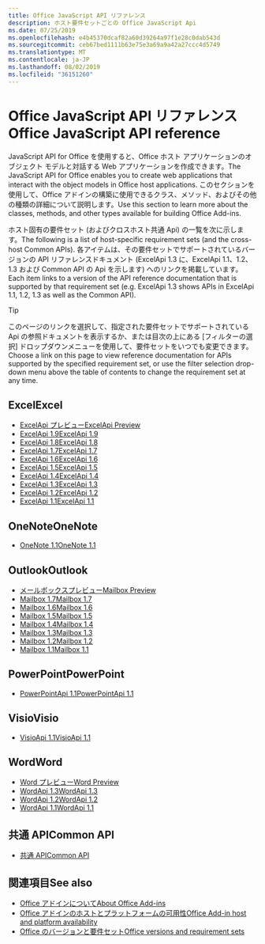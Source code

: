 ```yaml
---
title: Office JavaScript API リファレンス
description: ホスト要件セットごとの Office JavaScript Api
ms.date: 07/25/2019
ms.openlocfilehash: e4b45370dcaf82a60d39264a97f1e28c0dab543d
ms.sourcegitcommit: ceb67bed1111b63e75e3a69a9a42a27ccc4d5749
ms.translationtype: MT
ms.contentlocale: ja-JP
ms.lasthandoff: 08/02/2019
ms.locfileid: "36151260"
---
```

# <a name="office-javascript-api-reference"></a><span data-ttu-id="19e3a-103">Office JavaScript API リファレンス</span><span class="sxs-lookup"><span data-stu-id="19e3a-103">Office JavaScript API reference</span></span>

<span data-ttu-id="19e3a-104">JavaScript API for Office を使用すると、Office ホスト アプリケーションのオブジェクト モデルと対話する Web アプリケーションを作成できます。</span><span class="sxs-lookup"><span data-stu-id="19e3a-104">The JavaScript API for Office enables you to create web applications that interact with the object models in Office host applications.</span></span> <span data-ttu-id="19e3a-105">このセクションを使用して、Office アドインの構築に使用できるクラス、メソッド、およびその他の種類の詳細について説明します。</span><span class="sxs-lookup"><span data-stu-id="19e3a-105">Use this section to learn more about the classes, methods, and other types available for building Office Add-ins.</span></span>

<span data-ttu-id="19e3a-106">ホスト固有の要件セット (およびクロスホスト共通 Api) の一覧を次に示します。</span><span class="sxs-lookup"><span data-stu-id="19e3a-106">The following is a list of host-specific requirement sets (and the cross-host Common APIs).</span></span> <span data-ttu-id="19e3a-107">各アイテムは、その要件セットでサポートされているバージョンの API リファレンスドキュメント (ExcelApi 1.3 に、ExcelApi 1.1、1.2、1.3 および Common API の Api を示します) へのリンクを掲載しています。</span><span class="sxs-lookup"><span data-stu-id="19e3a-107">Each item links to a version of the API reference documentation that is supported by that requirement set (e.g. ExcelApi 1.3 shows APIs in ExcelApi 1.1, 1.2, 1.3 as well as the Common API).</span></span>

> [!TIP]
> <span data-ttu-id="19e3a-108">このページのリンクを選択して、指定された要件セットでサポートされている Api の参照ドキュメントを表示するか、または目次の上にある [フィルターの選択] ドロップダウンメニューを使用して、要件セットをいつでも変更できます。</span><span class="sxs-lookup"><span data-stu-id="19e3a-108">Choose a link on this page to view reference documentation for APIs supported by the specified requirement set, or use the filter selection drop-down menu above the table of contents to change the requirement set at any time.</span></span>

## <a name="excel"></a><span data-ttu-id="19e3a-109">Excel</span><span class="sxs-lookup"><span data-stu-id="19e3a-109">Excel</span></span>

- [<span data-ttu-id="19e3a-110">ExcelApi プレビュー</span><span class="sxs-lookup"><span data-stu-id="19e3a-110">ExcelApi Preview</span></span>](/javascript/api/excel?view=excel-js-preview)
- [<span data-ttu-id="19e3a-111">ExcelApi 1.9</span><span class="sxs-lookup"><span data-stu-id="19e3a-111">ExcelApi 1.9</span></span>](/javascript/api/excel?view=excel-js-1.9)
- [<span data-ttu-id="19e3a-112">ExcelApi 1.8</span><span class="sxs-lookup"><span data-stu-id="19e3a-112">ExcelApi 1.8</span></span>](/javascript/api/excel?view=excel-js-1.8)
- [<span data-ttu-id="19e3a-113">ExcelApi 1.7</span><span class="sxs-lookup"><span data-stu-id="19e3a-113">ExcelApi 1.7</span></span>](/javascript/api/excel?view=excel-js-1.7)
- [<span data-ttu-id="19e3a-114">ExcelApi 1.6</span><span class="sxs-lookup"><span data-stu-id="19e3a-114">ExcelApi 1.6</span></span>](/javascript/api/excel?view=excel-js-1.6)
- [<span data-ttu-id="19e3a-115">ExcelApi 1.5</span><span class="sxs-lookup"><span data-stu-id="19e3a-115">ExcelApi 1.5</span></span>](/javascript/api/excel?view=excel-js-1.5)
- [<span data-ttu-id="19e3a-116">ExcelApi 1.4</span><span class="sxs-lookup"><span data-stu-id="19e3a-116">ExcelApi 1.4</span></span>](/javascript/api/excel?view=excel-js-1.4)
- [<span data-ttu-id="19e3a-117">ExcelApi 1.3</span><span class="sxs-lookup"><span data-stu-id="19e3a-117">ExcelApi 1.3</span></span>](/javascript/api/excel?view=excel-js-1.3)
- [<span data-ttu-id="19e3a-118">ExcelApi 1.2</span><span class="sxs-lookup"><span data-stu-id="19e3a-118">ExcelApi 1.2</span></span>](/javascript/api/excel?view=excel-js-1.2)
- [<span data-ttu-id="19e3a-119">ExcelApi 1.1</span><span class="sxs-lookup"><span data-stu-id="19e3a-119">ExcelApi 1.1</span></span>](/javascript/api/excel?view=excel-js-1.1)

## <a name="onenote"></a><span data-ttu-id="19e3a-120">OneNote</span><span class="sxs-lookup"><span data-stu-id="19e3a-120">OneNote</span></span>

- [<span data-ttu-id="19e3a-121">OneNote 1.1</span><span class="sxs-lookup"><span data-stu-id="19e3a-121">OneNote 1.1</span></span>](/javascript/api/onenote?view=onenote-js-1.1)

## <a name="outlook"></a><span data-ttu-id="19e3a-122">Outlook</span><span class="sxs-lookup"><span data-stu-id="19e3a-122">Outlook</span></span>

- [<span data-ttu-id="19e3a-123">メールボックスプレビュー</span><span class="sxs-lookup"><span data-stu-id="19e3a-123">Mailbox Preview</span></span>](/javascript/api/outlook?view=outlook-js-preview)
- [<span data-ttu-id="19e3a-124">Mailbox 1.7</span><span class="sxs-lookup"><span data-stu-id="19e3a-124">Mailbox 1.7</span></span>](/javascript/api/outlook?view=outlook-js-1.7)
- [<span data-ttu-id="19e3a-125">Mailbox 1.6</span><span class="sxs-lookup"><span data-stu-id="19e3a-125">Mailbox 1.6</span></span>](/javascript/api/outlook?view=outlook-js-1.6)
- [<span data-ttu-id="19e3a-126">Mailbox 1.5</span><span class="sxs-lookup"><span data-stu-id="19e3a-126">Mailbox 1.5</span></span>](/javascript/api/outlook?view=outlook-js-1.5)
- [<span data-ttu-id="19e3a-127">Mailbox 1.4</span><span class="sxs-lookup"><span data-stu-id="19e3a-127">Mailbox 1.4</span></span>](/javascript/api/outlook?view=outlook-js-1.4)
- [<span data-ttu-id="19e3a-128">Mailbox 1.3</span><span class="sxs-lookup"><span data-stu-id="19e3a-128">Mailbox 1.3</span></span>](/javascript/api/outlook?view=outlook-js-1.3)
- [<span data-ttu-id="19e3a-129">Mailbox 1.2</span><span class="sxs-lookup"><span data-stu-id="19e3a-129">Mailbox 1.2</span></span>](/javascript/api/outlook?view=outlook-js-1.2)
- [<span data-ttu-id="19e3a-130">Mailbox 1.1</span><span class="sxs-lookup"><span data-stu-id="19e3a-130">Mailbox 1.1</span></span>](/javascript/api/outlook?view=outlook-js-1.1)

## <a name="powerpoint"></a><span data-ttu-id="19e3a-131">PowerPoint</span><span class="sxs-lookup"><span data-stu-id="19e3a-131">PowerPoint</span></span>

- [<span data-ttu-id="19e3a-132">PowerPointApi 1.1</span><span class="sxs-lookup"><span data-stu-id="19e3a-132">PowerPointApi 1.1</span></span>](/javascript/api/powerpoint?view=powerpoint-js-1.1)

## <a name="visio"></a><span data-ttu-id="19e3a-133">Visio</span><span class="sxs-lookup"><span data-stu-id="19e3a-133">Visio</span></span>

- [<span data-ttu-id="19e3a-134">VisioApi 1.1</span><span class="sxs-lookup"><span data-stu-id="19e3a-134">VisioApi 1.1</span></span>](/javascript/api/visio?view=visio-js-1.1)

## <a name="word"></a><span data-ttu-id="19e3a-135">Word</span><span class="sxs-lookup"><span data-stu-id="19e3a-135">Word</span></span>

- [<span data-ttu-id="19e3a-136">Word プレビュー</span><span class="sxs-lookup"><span data-stu-id="19e3a-136">Word Preview</span></span>](/javascript/api/word?view=word-js-preview)
- [<span data-ttu-id="19e3a-137">WordApi 1.3</span><span class="sxs-lookup"><span data-stu-id="19e3a-137">WordApi 1.3</span></span>](/javascript/api/word?view=word-js-1.3)
- [<span data-ttu-id="19e3a-138">WordApi 1.2</span><span class="sxs-lookup"><span data-stu-id="19e3a-138">WordApi 1.2</span></span>](/javascript/api/word?view=word-js-1.2)
- [<span data-ttu-id="19e3a-139">WordApi 1.1</span><span class="sxs-lookup"><span data-stu-id="19e3a-139">WordApi 1.1</span></span>](/javascript/api/word?view=word-js-1.1)

## <a name="common-api"></a><span data-ttu-id="19e3a-140">共通 API</span><span class="sxs-lookup"><span data-stu-id="19e3a-140">Common API</span></span>

- [<span data-ttu-id="19e3a-141">共通 API</span><span class="sxs-lookup"><span data-stu-id="19e3a-141">Common API</span></span>](/javascript/api/office?view=common-js)

## <a name="see-also"></a><span data-ttu-id="19e3a-142">関連項目</span><span class="sxs-lookup"><span data-stu-id="19e3a-142">See also</span></span>

- [<span data-ttu-id="19e3a-143">Office アドインについて</span><span class="sxs-lookup"><span data-stu-id="19e3a-143">About Office Add-ins</span></span>](/office/dev/add-ins/overview)
- [<span data-ttu-id="19e3a-144">Office アドインのホストとプラットフォームの可用性</span><span class="sxs-lookup"><span data-stu-id="19e3a-144">Office Add-in host and platform availability</span></span>](/office/dev/add-ins/overview/office-add-in-availability)
- [<span data-ttu-id="19e3a-145">Office のバージョンと要件セット</span><span class="sxs-lookup"><span data-stu-id="19e3a-145">Office versions and requirement sets</span></span>](/office/dev/add-ins/develop/office-versions-and-requirement-sets)
